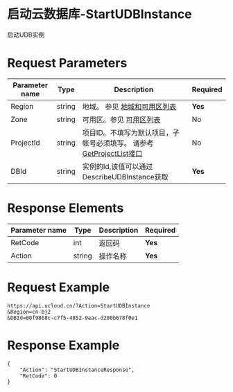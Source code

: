 # 启动云数据库-StartUDBInstance

启动UDB实例

# Request Parameters
|Parameter name|Type|Description|Required|
|---|---|---|---|
|Region|string|地域。 参见 [地域和可用区列表](api/summary/regionlist)|**Yes**|
|Zone|string|可用区。参见 [可用区列表](api/summary/regionlist)|No|
|ProjectId|string|项目ID。不填写为默认项目，子帐号必须填写。 请参考[GetProjectList接口](api/summary/get_project_list)|No|
|DBId|string|实例的Id,该值可以通过DescribeUDBInstance获取|**Yes**|

# Response Elements
|Parameter name|Type|Description|Required|
|---|---|---|---|
|RetCode|int|返回码|**Yes**|
|Action|string|操作名称|**Yes**|

# Request Example
```
https://api.ucloud.cn/?Action=StartUDBInstance   
&Region=cn-bj2
&DBId=00f9868c-c7f5-4852-9eac-d200b678f0e1
```

# Response Example
```
{
    "Action": "StartUDBInstanceResponse", 
    "RetCode": 0
}
```

